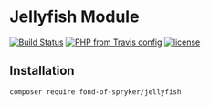 # Jellyfish Module
[![Build Status](https://travis-ci.org/fond-of/spryker-jellyfish.svg?branch=master)](https://travis-ci.org/fond-of/spryker-jellyfish)
[![PHP from Travis config](https://img.shields.io/travis/php-v/symfony/symfony.svg)](https://php.net/)
[![license](https://img.shields.io/github/license/mashape/apistatus.svg)](https://packagist.org/packages/fond-of-spryker/jellyfish)

## Installation

```
composer require fond-of-spryker/jellyfish
```
